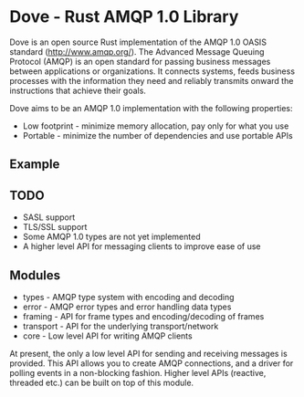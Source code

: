 # Dove - Rust AMQP 1.0 Library

Dove is an open source Rust implementation of the AMQP 1.0 OASIS standard (http://www.amqp.org/). The Advanced Message Queuing Protocol (AMQP) is an open standard for passing business messages between applications or organizations.  It connects systems, feeds business processes with the information they need and reliably transmits onward the instructions that achieve their goals. 

Dove aims to be an AMQP 1.0 implementation with the following properties:

* Low footprint - minimize memory allocation, pay only for what you use
* Portable - minimize the number of dependencies and use portable APIs

## Example

## TODO

* SASL support
* TLS/SSL support
* Some AMQP 1.0 types are not yet implemented
* A higher level API for messaging clients to improve ease of use

## Modules

* types - AMQP type system with encoding and decoding
* error - AMQP error types and error handling data types
* framing - API for frame types and encoding/decoding of frames
* transport - API for the underlying transport/network
* core - Low level API for writing AMQP clients

At present, the only a low level API for sending and receiving messages is provided. This API allows you to create AMQP connections, and a driver for polling events in a non-blocking fashion. Higher level APIs (reactive, threaded etc.) can be built on top of this module.

